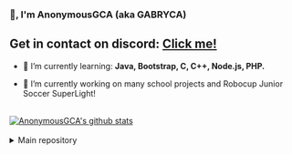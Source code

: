 ### 👋, I'm AnonymousGCA (aka GABRYCA)

<h2>Get in contact on discord: <a href="https://discord.io/gabryca">Click me!</a></h2>

- 🌱 I’m currently learning: **Java, Bootstrap, C, C++, Node.js, PHP.**

- 🔭 I’m currently working on many school projects and Robocup Junior Soccer SuperLight!
  
<br>

<a href="https://github.com/gabryca">
  <img align="center" src="https://github-readme-stats.anuraghazra1.vercel.app/api?username=gabryca&show_icons=true&include_all_commits=true&theme=radical&count_private=true" alt="AnonymousGCA's github stats" />
</a>
<br>
<br>
<details>
  <summary>Main repository</summary>
<a href="https://github.com/GABRYCA/Algoritmi_scuola">
  <img align="center" src="https://github-readme-stats.anuraghazra1.vercel.app/api/pin/?username=gabryca&repo=Algoritmi_scuola&theme=radical" />
</a>
</details>
